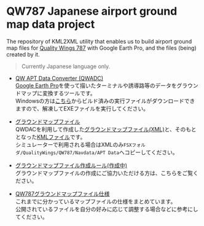 # QW787 Japanese airport ground map data project

The repository of KML2XML utility that enables us to build airport ground map files for [Quality Wings 787](http://www.qualitywingssim.com/787.html) with Google Earth Pro, and the files (being) created by it.

> Currently Japanese language only.

* [QW APT Data Converter (QWADC)](/qwadc)  
  [Google Earth Pro](https://www.google.com/intl/ja/earth/desktop/)を使って描いたターミナルや誘導路等のデータをグラウンドマップに変換するツールです。  
  Windowsの方は[こちら](https://github.com/Ruijihin/qw-apt-data/releases)からビルド済みの実行ファイルがダウンロードできますので、解凍してEXEファイルを実行してください。  

* [グラウンドマップファイル](/ground-map-files)  
  QWDACを利用して作成した[グラウンドマップファイル(XML)](/ground-map-files/xml)と、そのもととなった[KMLファイル](/ground-map-files/kml)です。  
  シミュレーターで利用される場合はXMLのみ`FSXフォルダ/QualityWings/QW787/Navdata/APT Data`へコピーしてください。

* [グラウンドマップファイル作成ルール(作成中)](/docs/for-creaters.md)  
  グラウンドマップファイルの作成にご協力いただける方は、こちらをご覧ください。

* [QW787グラウンドマップファイル仕様](/docs/mapfile-specification.md)  
  これまでに分かっているマップファイルの仕様をまとめています。  
  公開されているファイルを自分の好みに応じて調整する場合などに参考にしてください。